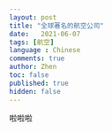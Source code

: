 ```yaml
---
layout: post
title: "全球著名的航空公司"
date:   2021-06-07
tags: [航空]
language : Chinese
comments: true
author: Zhen
toc: false
published: true
hidden: false
---
```


啦啦啦
<!--stackedit_data:
eyJoaXN0b3J5IjpbOTMwNTE5MzcxXX0=
-->